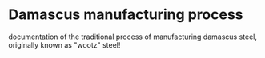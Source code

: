 # Damascus manufacturing process
documentation of the traditional process of manufacturing damascus steel, originally known as "wootz" steel!
